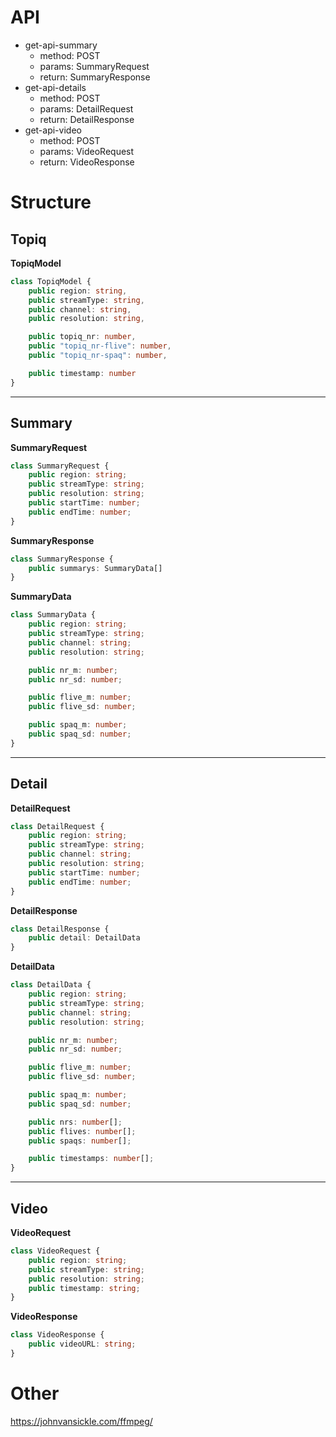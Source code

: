 
# API
- get-api-summary
  - method: POST
  - params: SummaryRequest
  - return: SummaryResponse
- get-api-details
  - method: POST
  - params: DetailRequest
  - return: DetailResponse
- get-api-video
  - method: POST
  - params: VideoRequest
  - return: VideoResponse

# Structure

## Topiq 
<b>TopiqModel</b>

```ts
class TopiqModel {
    public region: string,
    public streamType: string,
    public channel: string,
    public resolution: string,

    public topiq_nr: number,
    public "topiq_nr-flive": number,
    public "topiq_nr-spaq": number,

    public timestamp: number
}
```
---
## Summary

<b>SummaryRequest</b>

```ts
class SummaryRequest {
	public region: string;
	public streamType: string;
	public resolution: string;
	public startTime: number;
	public endTime: number;
}
```

<b>SummaryResponse</b>

```ts
class SummaryResponse {
	public summarys: SummaryData[]
}
```

<b>SummaryData</b>

```ts
class SummaryData {
	public region: string;
	public streamType: string;
	public channel: string;
	public resolution: string;

	public nr_m: number;
	public nr_sd: number;

	public flive_m: number;
	public flive_sd: number;

	public spaq_m: number;
	public spaq_sd: number;
}
```
---
## Detail

<b>DetailRequest</b>

```ts
class DetailRequest {
	public region: string;
	public streamType: string;
	public channel: string;
	public resolution: string;
	public startTime: number;
	public endTime: number;
}
```

<b>DetailResponse</b>

```ts
class DetailResponse {
	public detail: DetailData
}
```

<b>DetailData</b>

```ts
class DetailData {
	public region: string;
	public streamType: string;
	public channel: string;
	public resolution: string;

	public nr_m: number;
	public nr_sd: number;

	public flive_m: number;
	public flive_sd: number;

	public spaq_m: number;
	public spaq_sd: number;

	public nrs: number[];
	public flives: number[];
	public spaqs: number[];

	public timestamps: number[];
}
```
---

## Video

<b>VideoRequest</b>

```ts
class VideoRequest {
	public region: string;
	public streamType: string;
	public resolution: string;
	public timestamp: string;
}
```

<b>VideoResponse</b>

```ts
class VideoResponse {
	public videoURL: string;
}
```

# Other
https://johnvansickle.com/ffmpeg/


